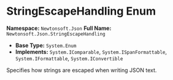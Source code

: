 # StringEscapeHandling Enum

**Namespace:** `Newtonsoft.Json`
**Full Name:** `Newtonsoft.Json.StringEscapeHandling`
- **Base Type:** `System.Enum`
- **Implements:** `System.IComparable`, `System.ISpanFormattable`, `System.IFormattable`, `System.IConvertible`

Specifies how strings are escaped when writing JSON text.